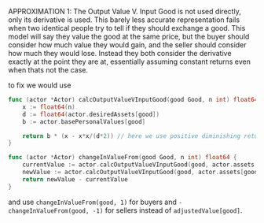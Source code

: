

APPROXIMATION 1:
The Output Value V. Input Good is not used directly, only its 
derivative is used. This barely less accurate representation fails when two identical people try to tell if they should exchange a good. This model will say they value the good at the same price, but the buyer should consider how much value they would gain, and the seller should consider how much they would lose. Instead they both consider the derivative exactly at the point they are at, essentially assuming constant returns even when thats not the case.

to fix we would use

``` go
func (actor *Actor) calcOutputValueVInputGood(good Good, n int) float64 {
	x := float64(n)
	d := float64(actor.desiredAssets[good])
	b := actor.basePersonalValues[good]

	return b * (x - x*x/(d*2)) // here we use positive diminishing returns followed by negative returns
}

func (actor *Actor) changeInValueFrom(good Good, n int) float64 {
	currentValue := actor.calcOutputValueVInputGood(good, actor.assets[good])
	newValue := actor.calcOutputValueVInputGood(good, actor.assets[good]+n)
	return newValue - currentValue
}
```

and use `changeInValueFrom(good, 1)` for buyers and `-changeInValueFrom(good, -1)` for sellers instead of `adjustedValue[good]`.
